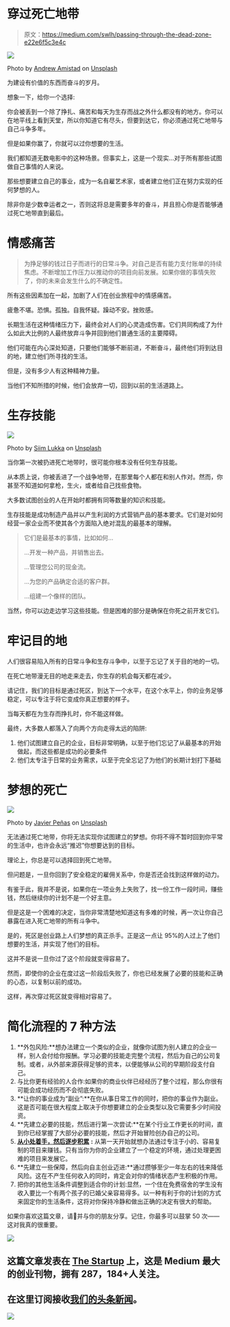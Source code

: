 # 穿过死亡地带

> 原文：<https://medium.com/swlh/passing-through-the-dead-zone-e22e6f5c3e4c>

![](img/17d79defa46c6dd0c2f67d49046582b4.png)

Photo by [Andrew Amistad](https://unsplash.com/photos/4dGRiOoqudg?utm_source=unsplash&utm_medium=referral&utm_content=creditCopyText) on [Unsplash](https://unsplash.com/search/photos/destruction?utm_source=unsplash&utm_medium=referral&utm_content=creditCopyText)

为建设有价值的东西而奋斗的岁月。

想象一下，给你一个选择:

你会被丢到一个除了挣扎、痛苦和每天为生存而战之外什么都没有的地方。你可以在地平线上看到天堂，所以你知道它有尽头，但要到达它，你必须通过死亡地带与自己斗争多年。

但是如果你赢了，你就可以过你想要的生活。

我们都知道无数电影中的这种场景。但事实上，这是一个现实…对于所有那些试图做自己事情的人来说。

那些想要建立自己的事业，成为一名自雇艺术家，或者建立他们正在努力实现的任何梦想的人。

除非你是少数幸运者之一，否则这将总是需要多年的奋斗，并且担心你是否能够通过死亡地带直到最后。

# 情感痛苦

> 为挣足够的钱过日子而进行的日常斗争。对自己是否有能力支付账单的持续焦虑。不断增加工作压力以推动你的项目向前发展。如果你做的事情失败了，你的未来会发生什么的不确定性。

所有这些因素加在一起，加剧了人们在创业旅程中的情感痛苦。

疲惫不堪。恐惧。孤独。自我怀疑。躁动不安。挫败感。

长期生活在这种情绪压力下，最终会对人们的心灵造成伤害。它们共同构成了为什么如此大比例的人最终放弃斗争并回到他们普通生活的主要障碍。

他们可能在内心深处知道，只要他们能够不断前进，不断奋斗，最终他们将到达目的地，建立他们所寻找的生活。

但是，没有多少人有这种精神力量。

当他们不知所措的时候，他们会放弃一切，回到以前的生活道路上。

# 生存技能

![](img/2a9b95c2c618ff3e61e1e31da518b9f2.png)

Photo by [Siim Lukka](https://unsplash.com/photos/hLpsGTn-Urw?utm_source=unsplash&utm_medium=referral&utm_content=creditCopyText) on [Unsplash](https://unsplash.com/search/photos/survival?utm_source=unsplash&utm_medium=referral&utm_content=creditCopyText)

当你第一次被扔进死亡地带时，很可能你根本没有任何生存技能。

从本质上说，你被丢进了一个战争地带，在那里每个人都在和别人作对。然而，你甚至不知道如何拿枪，生火，或者给自己找些食物。

大多数试图创业的人在开始时都拥有同等数量的知识和技能。

生存技能是成功制造产品并以产生利润的方式营销产品的基本要求。它们是对如何经营一家企业而不使其各个方面陷入绝对混乱的最基本的理解。

> 它们是最基本的事情，比如如何…
> 
> …开发一种产品，并销售出去。
> 
> …管理您公司的现金流。
> 
> …为您的产品确定合适的客户群。
> 
> …组建一个像样的团队。

当然，你可以边走边学习这些技能。但是困难的部分是确保在你死之前开发它们。

# 牢记目的地

人们很容易陷入所有的日常斗争和生存斗争中，以至于忘记了关于目的地的一切。

在死亡地带漫无目的地走来走去，你生存的机会每天都在减少。

请记住，我们的目标是通过死区，到达下一个水平，在这个水平上，你的业务足够稳定，可以专注于将它变成你真正想要的样子。

当每天都在为生存而挣扎时，你不能这样做。

最终，大多数人都落入了向两个方向走得太远的陷阱:

1.  他们试图建立自己的企业，目标非常明确，以至于他们忘记了从最基本的开始做起，而这些都是成功的必要条件
2.  他们太专注于日常的业务需求，以至于完全忘记了为他们的长期计划打下基础

# 梦想的死亡

![](img/68be99e59043b8d9682cde29573374bc.png)

Photo by [Javier Peñas](https://unsplash.com/photos/kzl1CuupGvw?utm_source=unsplash&utm_medium=referral&utm_content=creditCopyText) on [Unsplash](https://unsplash.com/search/photos/dream?utm_source=unsplash&utm_medium=referral&utm_content=creditCopyText)

无法通过死亡地带，你将无法实现你试图建立的梦想。你将不得不暂时回到你平常的生活中，也许会永远“推迟”你想要达到的目标。

理论上，你总是可以选择回到死亡地带。

但问题是，一旦你回到了安全稳定的雇佣关系中，你是否还会找到这样做的动力。

有鉴于此，我并不是说，如果你在一项业务上失败了，找一份工作一段时间，赚些钱，然后继续你的计划不是一个好主意。

但是这是一个困难的决定，当你非常清楚地知道这有多难的时候，再一次让你自己暴露在进入死亡地带的所有斗争中。

是的，死区是创业路上人们梦想的真正杀手。正是这一点让 95%的人过上了他们想要的生活，并实现了他们的目标。

这并不是说一旦你过了这个阶段就变得容易了。

然而，即使你的企业在度过这一阶段后失败了，你也已经发展了必要的技能和正确的心态，以复制以前的成功。

这样，再次穿过死区就变得相对容易了。

# 简化流程的 7 种方法

1.  **外包风险:**想办法建立一个类似的企业，就像你试图为别人建立的企业一样，别人会付给你报酬。学习必要的技能走完整个流程，然后为自己的公司复制。或者，从外部来源获得足够的资本，以便能够从公司的早期阶段支付自己。
2.  与比你更有经验的人合作:如果你的商业伙伴已经经历了整个过程，那么你很有可能会成功经历而不会彻底失败。
3.  **让你的事业成为“副业”:**在你从事日常工作的同时，把你的事业作为副业。这是否可能在很大程度上取决于你想要建立的企业类型以及它需要多少时间投资。
4.  **先建立必要的技能，然后进行第一次尝试:**在某个行业工作更长的时间，直到你已经掌握了大部分必要的技能，然后才开始冒险创办自己的公司。
5.  [**从小处着手，然后逐步积累**](https://artplusmarketing.com/the-smallest-most-repeatable-win-5d1df629abb0) **:** 从第一天开始就想办法通过专注于小的、容易复制的项目来赚钱。只有当你为你的企业建立了一个稳定的环境，通过处理更困难的项目来发展它。
6.  **先建立一些保障，然后向自主创业迈进:**通过攒够至少一年左右的钱来降低风险。这在不产生任何收入的同时，肯定会对你的情绪状态产生积极的作用。
7.  把你的其他生活条件调整到适合你的计划:显然，一个住在免费宿舍的学生没有收入要比一个有两个孩子的已婚父亲容易得多。以一种有利于你的计划的方式来固定你的生活条件，这将对你保持冷静和做出正确的决定有很大的帮助。

如果你喜欢这篇文章，请👏并与你的朋友分享。记住，你最多可以鼓掌 50 次——这对我真的很重要。

![](img/731acf26f5d44fdc58d99a6388fe935d.png)

## 这篇文章发表在 [The Startup](https://medium.com/swlh) 上，这是 Medium 最大的创业刊物，拥有 287，184+人关注。

## 在这里订阅接收[我们的头条新闻](http://growthsupply.com/the-startup-newsletter/)。

![](img/731acf26f5d44fdc58d99a6388fe935d.png)